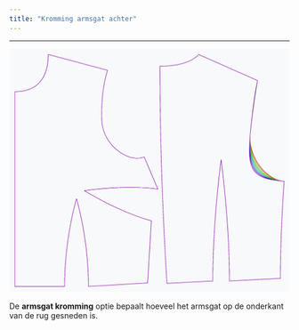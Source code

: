 ```yaml
---
title: "Kromming armsgat achter"
---
```


***

![Het effect van de kromming armsgat op het patroon](sample.png)

De **armsgat kromming** optie bepaalt hoeveel het armsgat op de onderkant van de rug gesneden is.




